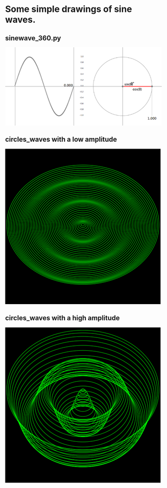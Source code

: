 # Some simple drawings of sine waves.

## sinewave_360.py  
![sinewave_360.py](imgs/sineWave_360.gif)  

## circles_waves with a low amplitude  
![with a low amplitude](imgs/circles_waves_low.gif)  

## circles_waves with a high amplitude  
![with a high amplitude](imgs/circles_waves_high.gif)  